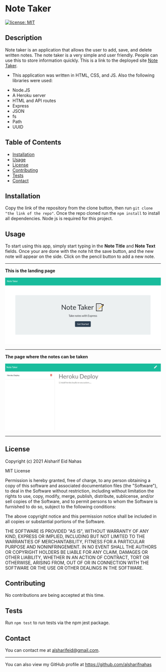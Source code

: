 # Note Taker

[![license: MIT](https://img.shields.io/badge/License-MIT-yellow.svg)](https://opensource.org/licenses/MIT)

## Description

Note taker is an application that allows the user to add, save, and delete written notes. The note taker is a very simple and user friendly. People can use this to store information quickly. This is a link to the deployed site [Note Taker](https://agile-bastion-68639.herokuapp.com/).

- This application was written in HTML, CSS, and JS. Also the following libraries were used:

* Node.JS
* A Heroku server
* HTML and API routes
* Express
* JSON
* fs
* Path
* UUID

## Table of Contents

- [Installation](#installation)
- [Usage](#usage)
- [License](#license)
- [Contributing](#contributing)
- [Tests](#tests)
- [Contact](#contact)

## Installation

Copy the link of the repository from the clone button, then run `git clone "the link of the repo"`. Once the repo cloned run the `npm install` to install all dependencies. Node js is required for this project.

## Usage

To start using this app, simply start typing in the **Note Title** and **Note Text** fields. Once your are done with the note hit the save button, and the new note will appear on the side. Click on the pencil button to add a new note.

<hr>

**This is the landing page**

![Screenshot of Note Taker application. This is the landing page](public/assets/images/screen-shot-1.PNG)

<hr>

**The page where the notes can be taken**

![The page where the notes can be taken](public/assets/images/screen-shot-2.PNG)

<hr>

## License

Copyright (c) 2021 Alsharif Eid Nahas

MIT License

Permission is hereby granted, free of charge, to any person obtaining a copy
of this software and associated documentation files (the "Software"), to deal
in the Software without restriction, including without limitation the rights
to use, copy, modify, merge, publish, distribute, sublicense, and/or sell
copies of the Software, and to permit persons to whom the Software is
furnished to do so, subject to the following conditions:

The above copyright notice and this permission notice shall be included in all
copies or substantial portions of the Software.

THE SOFTWARE IS PROVIDED "AS IS", WITHOUT WARRANTY OF ANY KIND, EXPRESS OR
IMPLIED, INCLUDING BUT NOT LIMITED TO THE WARRANTIES OF MERCHANTABILITY,
FITNESS FOR A PARTICULAR PURPOSE AND NONINFRINGEMENT. IN NO EVENT SHALL THE
AUTHORS OR COPYRIGHT HOLDERS BE LIABLE FOR ANY CLAIM, DAMAGES OR OTHER
LIABILITY, WHETHER IN AN ACTION OF CONTRACT, TORT OR OTHERWISE, ARISING FROM,
OUT OF OR IN CONNECTION WITH THE SOFTWARE OR THE USE OR OTHER DEALINGS IN THE
SOFTWARE.

## Contributing

No contributions are being accepted at this time.

## Tests

Run `npm test` to run tests via the npm jest package.

## Contact

You can contact me at alsharifeid@gmail.com. <hr>
You can also view my GitHub profile at https://github.com/alsharifnahas
